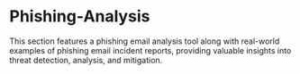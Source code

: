 # Phishing-Analysis
This section features a phishing email analysis tool along with real-world examples of phishing email incident reports, providing valuable insights into threat detection, analysis, and mitigation.
